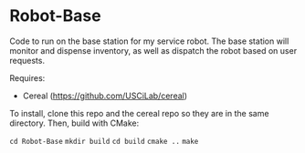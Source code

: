 Robot-Base
=========

Code to run on the base station for my service robot. The base station will monitor and dispense inventory, as well as dispatch the robot based on user requests.

Requires:
* Cereal (https://github.com/USCiLab/cereal)

To install, clone this repo and the cereal repo so they are in the same directory. Then, build with CMake:

`cd Robot-Base`
`mkdir build`
`cd build`
`cmake ..`
`make`

